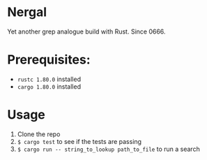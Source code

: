 # Nergal

Yet another grep analogue build with Rust. Since 0666.

# Prerequisites:

- `rustc 1.80.0` installed
- `cargo 1.80.0` installed

# Usage

1. Clone the repo
2. `$ cargo test` to see if the tests are passing
3. `$ cargo run -- string_to_lookup path_to_file` to run a search
